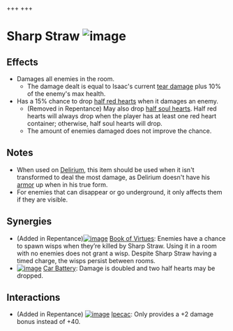 +++
+++

 # Sharp Straw ![image](/image/Sharp_Straw.png) 

Effects
---------


* Damages all enemies in the room.
	+ The damage dealt is equal to Isaac's current [tear damage](/wiki/Damage "Damage") plus 10% of the enemy's max health.
* Has a 15% chance to drop [half red hearts](/wiki/Hearts#Half_Red_Heart "Hearts") when it damages an enemy.
	+ (Removed in Repentance) May also drop [half soul hearts](/wiki/Hearts#Half_Soul_Heart "Hearts"). Half red hearts will always drop when the player has at least one red heart container; otherwise, half soul hearts will drop.
	+ The amount of enemies damaged does not improve the chance.


Notes
-------


* When used on [Delirium](/wiki/Delirium "Delirium"), this item should be used when it isn't transformed to deal the most damage, as Delirium doesn't have his [armor](/wiki/Damage_Scaling "Damage Scaling") up when in his true form.
* For enemies that can disappear or go underground, it only affects them if they are visible.


Synergies
-----------


* (Added in Repentance)[![image](/image/Book_of_Virtues.png)](/wiki/Book_of_Virtues "Book of Virtues") [Book of Virtues](/wiki/Book_of_Virtues "Book of Virtues"): Enemies have a chance to spawn wisps when they’re killed by Sharp Straw. Using it in a room with no enemies does not grant a wisp. Despite Sharp Straw having a timed charge, the wisps persist between rooms.
* [![image](/image/Car_Battery.png)](/wiki/Car_Battery "Car Battery") [Car Battery](/wiki/Car_Battery "Car Battery"): Damage is doubled and two half hearts may be dropped.


Interactions
--------------


* (Added in Repentance) [![image](/image/Ipecac.png)](/wiki/Ipecac "Ipecac") [Ipecac](/wiki/Ipecac "Ipecac"): Only provides a +2 damage bonus instead of +40.


